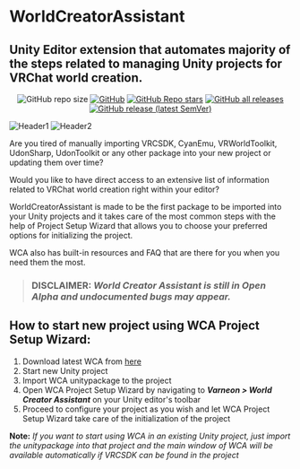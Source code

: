 # WorldCreatorAssistant
Unity Editor extension that automates majority of the steps related to managing Unity projects for VRChat world creation.
---
<div align="center">

![GitHub repo size](https://img.shields.io/github/repo-size/Varneon/WorldCreatorAssistant?label=Repository%20Size&style=for-the-badge)
[![GitHub](https://img.shields.io/github/license/Varneon/WorldCreatorAssistant?color=blue&label=License&style=for-the-badge)](https://github.com/Varneon/WorldCreatorAssistant/blob/master/LICENSE)
[![GitHub Repo stars](https://img.shields.io/github/stars/Varneon/WorldCreatorAssistant?style=for-the-badge)](https://github.com/Varneon/WorldCreatorAssistant/stargazers)
[![GitHub all releases](https://img.shields.io/github/downloads/Varneon/WorldCreatorAssistant/total?color=blue&style=for-the-badge)](https://github.com/Varneon/WorldCreatorAssistant/releases)
[![GitHub release (latest SemVer)](https://img.shields.io/github/v/release/Varneon/WorldCreatorAssistant?color=blue&sort=semver&style=for-the-badge)](https://github.com/Varneon/WorldCreatorAssistant/releases/latest)

</div>

![Header1](https://i.imgur.com/rIdvYx2.png)
![Header2](https://i.imgur.com/H2lu2k0.png)

Are you tired of manually importing VRCSDK, CyanEmu, VRWorldToolkit, UdonSharp, UdonToolkit or any other package into your new project or updating them over time?

Would you like to have direct access to an extensive list of information related to VRChat world creation right within your editor?

WorldCreatorAssistant is made to be the first package to be imported into your Unity projects and it takes care of the most common steps with the help of Project Setup Wizard that allows you to choose your preferred options for initializing the project.

WCA also has built-in resources and FAQ that are there for you when you need them the most.

> ### **DISCLAIMER:** *World Creator Assistant is still in Open Alpha and undocumented bugs may appear.*

How to start new project using WCA Project Setup Wizard:
---

1. Download latest WCA from [here](https://github.com/Varneon/WorldCreatorAssistant/releases/latest)
2. Start new Unity project
3. Import WCA unitypackage to the project
4. Open WCA Project Setup Wizard by navigating to ***Varneon > World Creator Assistant*** on your Unity editor's toolbar
5. Proceed to configure your project as you wish and let WCA Project Setup Wizard take care of the initialization of the project

**Note:** *If you want to start using WCA in an existing Unity project, just import the unitypackage into that project and the main window of WCA will be available automatically if VRCSDK can be found in the project*
